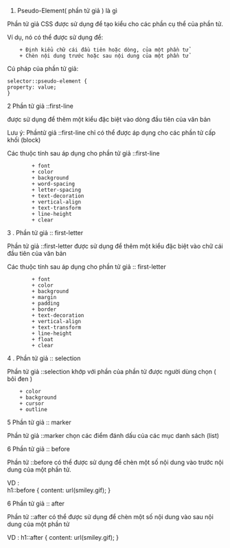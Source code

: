 1. Pseudo-Element( phần tử giả ) là gì

Phần tử giả CSS được sử dụng để tạo kiểu cho các phần cụ thể của phần tử.

Ví dụ, nó có thể được sử dụng để:

        + Định kiểu chữ cái đầu tiên hoặc dòng, của một phần tử
        + Chèn nội dung trước hoặc sau nội dung của một phần tử

Cú pháp của phần tử giả:

    selector::pseudo-element {
    property: value;
    }

2 Phần tử giả  ::first-line

 được sử dụng để thêm một kiểu đặc biệt vào dòng đầu tiên của văn bản

 Lưu ý: Phầntử giả ::first-line  chỉ có thể được áp dụng cho các phần tử cấp khối (block)

 Các thuộc tính sau áp dụng cho phần tử giả  ::first-line 

            + font 
            + color 
            + background 
            + word-spacing
            + letter-spacing
            + text-decoration
            + vertical-align
            + text-transform
            + line-height
            + clear

3 . Phần tử giả :: first-letter

Phần tử giả ::first-letter được sử dụng để thêm một kiểu đặc biệt vào chữ cái đầu tiên của văn bản

Các thuộc tính sau áp dụng cho phần tử giả  :: first-letter

            + font 
            + color  
            + background 
            + margin 
            + padding 
            + border 
            + text-decoration
            + vertical-align 
            + text-transform
            + line-height
            + float
            + clear

4 . Phần tử giả :: selection

Phần tử giả ::selection khớp với phần của phần tử được người dùng chọn ( bôi đen )

        + color 
        + background
        + cursor
        + outline

5  Phần tử giả :: marker

Phần tử giả ::marker chọn các điểm đánh dấu của các mục danh sách (list)

6 Phần tử giả :: before

Phần tử ::before có thể được sử dụng để chèn một số nội dung vào trước nội dung của một phần tử.

VD :  
h1::before {
  content: url(smiley.gif);
}

6 Phần tử giả :: after

Phần tử ::after  có thể được sử dụng để chèn một số nội dung vào sau nội dung của một phần tử

VD :
h1::after {
  content: url(smiley.gif);
}



